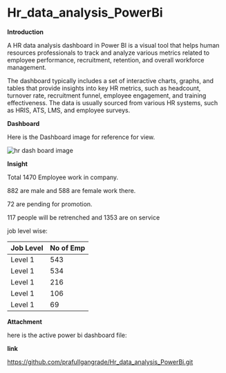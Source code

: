 # Hr_data_analysis_PowerBi

**Introduction**

A HR data analysis dashboard in Power BI is a visual tool that helps human resources professionals to track and analyze various metrics related to employee performance, recruitment, retention, and overall workforce management. 

The dashboard typically includes a set of interactive charts, graphs, and tables that provide insights into key HR metrics, such as headcount, turnover rate, recruitment funnel, employee engagement, and training effectiveness. The data is usually sourced from various HR systems, such as HRIS, ATS, LMS, and employee surveys.


**Dashboard**

Here is the Dashboard image for reference for view.

![hr dash board image](https://user-images.githubusercontent.com/56063563/232071628-2a3b1ce6-57a6-45d6-ad05-8bff016a11d9.JPG)

**Insight**

Total 1470 Employee work in company.

882 are male and 588 are female work there. 

72 are pending for promotion.

117 people will be retrenched and 1353 are on service

job level wise:

| Job Level   | No of Emp   |
| ----------- | ----------- |
| Level 1     | 543         |
| Level 1     | 534         |
| Level 1     | 216         |
| Level 1     | 106         |
| Level 1     | 69          |


**Attachment**

here is the active power bi dashboard file:

**link** 

https://github.com/prafullgangrade/Hr_data_analysis_PowerBi.git
